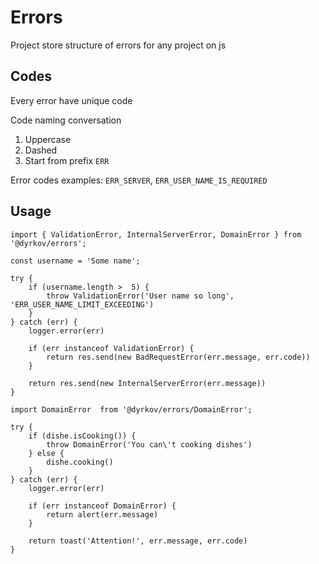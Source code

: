 # Errors

Project store  structure of errors for any project on js

## Codes

Every error have unique code

Code naming conversation
1. Uppercase
2. Dashed
3. Start from prefix `ERR`

Error codes examples: `ERR_SERVER`, `ERR_USER_NAME_IS_REQUIRED`

## Usage
```
import { ValidationError, InternalServerError, DomainError } from  '@dyrkov/errors';

const username = 'Some name';

try {
    if (username.length >  5) {
        throw ValidationError('User name so long', 'ERR_USER_NAME_LIMIT_EXCEEDING')
    }
} catch (err) {
    logger.error(err)

    if (err instanceof ValidationError) {
        return res.send(new BadRequestError(err.message, err.code))
    }

    return res.send(new InternalServerError(err.message))
}

import DomainError  from '@dyrkov/errors/DomainError';

try {
    if (dishe.isCooking()) {
        throw DomainError('You can\'t cooking dishes')
    } else {
        dishe.cooking()
    }
} catch (err) {
    logger.error(err)

    if (err instanceof DomainError) {
        return alert(err.message)
    }

    return toast('Attention!', err.message, err.code)
}

```
